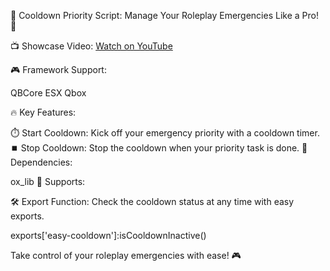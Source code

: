🌟 Cooldown Priority Script: Manage Your Roleplay Emergencies Like a Pro! 🌟

📺 Showcase Video: [Watch on YouTube](https://www.youtube.com/watch?v=A8z65gRB1e8)

🎮 Framework Support:

QBCore
ESX
Qbox

🔥 Key Features:

⏱️ Start Cooldown: Kick off your emergency priority with a cooldown timer.
⏹️ Stop Cooldown: Stop the cooldown when your priority task is done.
🔌 Dependencies:

ox_lib
💬 Supports:

🛠️ Export Function: Check the cooldown status at any time with easy exports.

   exports['easy-cooldown']:isCooldownInactive()

Take control of your roleplay emergencies with ease! 🎮
